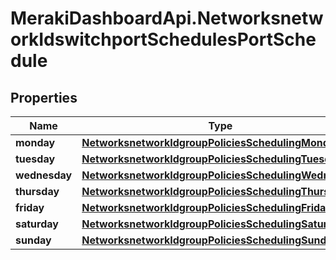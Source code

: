 # MerakiDashboardApi.NetworksnetworkIdswitchportSchedulesPortSchedule

## Properties
Name | Type | Description | Notes
------------ | ------------- | ------------- | -------------
**monday** | [**NetworksnetworkIdgroupPoliciesSchedulingMonday**](NetworksnetworkIdgroupPoliciesSchedulingMonday.md) |  | [optional] 
**tuesday** | [**NetworksnetworkIdgroupPoliciesSchedulingTuesday**](NetworksnetworkIdgroupPoliciesSchedulingTuesday.md) |  | [optional] 
**wednesday** | [**NetworksnetworkIdgroupPoliciesSchedulingWednesday**](NetworksnetworkIdgroupPoliciesSchedulingWednesday.md) |  | [optional] 
**thursday** | [**NetworksnetworkIdgroupPoliciesSchedulingThursday**](NetworksnetworkIdgroupPoliciesSchedulingThursday.md) |  | [optional] 
**friday** | [**NetworksnetworkIdgroupPoliciesSchedulingFriday**](NetworksnetworkIdgroupPoliciesSchedulingFriday.md) |  | [optional] 
**saturday** | [**NetworksnetworkIdgroupPoliciesSchedulingSaturday**](NetworksnetworkIdgroupPoliciesSchedulingSaturday.md) |  | [optional] 
**sunday** | [**NetworksnetworkIdgroupPoliciesSchedulingSunday**](NetworksnetworkIdgroupPoliciesSchedulingSunday.md) |  | [optional] 


